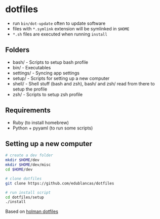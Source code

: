 # dotfiles

* run `bin/dot-update` often to update software
* files with `*.symlink` extension will be symlinked in `$HOME`
* `*.sh` files are executed when running `install`

## Folders

* bash/ - Scripts to setup bash profile
* bin/ - Executables
* settings/ - Syncing app settings
* setup/ - Scripts for setting up a new computer
* shell/ - Shell stuff (bash and zsh), bash/ and zsh/ read from there to setup the profile
* zsh/ - Scripts to setup zsh profile

## Requirements

* Ruby (to install homebrew)
* Python + pyyaml (to run some scripts)

## Setting up a new computer

```bash
# create a dev folder
mkdir $HOME/dev
mkdir $HOME/dev/misc
cd $HOME/dev

# clone dotfiles
git clone https://github.com/edublancas/dotfiles

# run install script
cd dotfiles/setup
./install
```


Based on [holman dotfiles](https://github.com/holman/dotfiles)